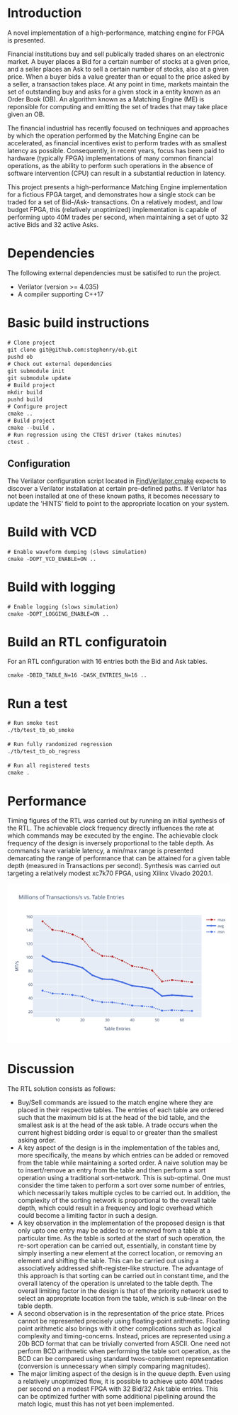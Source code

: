 # Introduction

A novel implementation of a high-performance, matching engine for FPGA
is presented.

Financial institutions buy and sell publically traded shares on an
electronic market. A buyer places a Bid for a certain number of
stocks at a given price, and a seller places an Ask to sell a certain
number of stocks, also at a given price. When a buyer bids a value
greater than or equal to the price asked by a seller, a transaction
takes place. At any point in time, markets maintain the set of
outstanding buy and asks for a given stock in a entity known as an
Order Book (OB). An algorithm known as a Matching Engine (ME) is
reponsible for computing and emitting the set of trades that may take
place given an OB.

The financial industrial has recently focused on techniques and
approaches by which the operation performed by the Matching Engine can
be accelerated, as financial incentives exist to perform trades with
as smallest latency as possible. Consequently, in recent years, focus
has been paid to hardware (typically FPGA) implementations of many
common financial operations, as the ability to perform such operations
in the absence of software intervention (CPU) can result in a
substantial reduction in latency.

This project presents a high-performance Matching Engine
implementation for a fictious FPGA target, and demonstrates how a single
stock can be traded for a set of Bid-/Ask- transactions. On a
relatively modest, and low budget FPGA, this (relatively unoptimized)
implementation is capable of performing upto 40M trades per second,
when maintaining a set of upto 32 active Bids and 32 active Asks.

# Dependencies

The following external dependencies must be satisifed to run the project.

* Verilator (version >= 4.035)
* A compiler supporting C++17

# Basic build instructions

``` shell
# Clone project
git clone git@github.com:stephenry/ob.git
pushd ob
# Check out external dependencies
git submodule init
git submodule update
# Build project
mkdir build
pushd build
# Configure project
cmake ..
# Build project
cmake --build .
# Run regression using the CTEST driver (takes minutes)
ctest .
```

## Configuration

The Verilator configuration script located in
[FindVerilator.cmake](./cmake/FindVerilator.cmake) expects to discover
a Verilator installation at certain pre-defined paths. If Verilator
has not been installed at one of these known paths, it becomes
necessary to update the 'HINTS' field to point to the appropriate
location on your system.

# Build with VCD

``` shell
# Enable waveform dumping (slows simulation)
cmake -DOPT_VCD_ENABLE=ON ..
```

# Build with logging

``` shell
# Enable logging (slows simulation)
cmake -DOPT_LOGGING_ENABLE=ON ..
```

# Build an RTL configuratoin

For an RTL configuration with 16 entries both the Bid and Ask tables.

```shell
cmake -DBID_TABLE_N=16 -DASK_ENTRIES_N=16 ..
```

# Run a test

``` shell
# Run smoke test
./tb/test_tb_ob_smoke

# Run fully randomized regression
./tb/test_tb_ob_regress

# Run all registered tests
cmake .
```

# Performance

Timing figures of the RTL was carried out by running an initial
synthesis of the RTL. The achievable clock frequency directly
influences the rate at which commands may be executed by the
engine. The achievable clock frequency of the design is inversely
proportional to the table depth. As commands have variable latency, a
min/max range is presented demarcating the range of performance that
can be attained for a given table depth (measured in Transactions per
second). Synthesis was carried out targeting a relatively modest
xc7k70 FPGA, using Xilinx Vivado 2020.1.

![synth_analysis](./doc/synth_analysis.svg)

# Discussion

The RTL solution consists as follows:

* Buy/Sell commands are issued to the match engine where they are
  placed in their respective tables. The entries of each table are
  ordered such that the maximum bid is at the head of the bid table,
  and the smallest ask is at the head of the ask table. A trade occurs
  when the current highest bidding order is equal to or greater than
  the smallest asking order.
* A key aspect of the design is in the implementation of the tables
  and, more specifically, the means by which entries can be added or
  removed from the table while maintaining a sorted order. A naive
  solution may be to insert/remove an entry from the table and then
  perform a sort operation using a traditional sort-network. This is
  sub-optimal. One must consider the time taken to perform a sort over
  some number of entries, which necessarily takes multiple cycles to
  be carried out. In addition, the complexity of the sorting network
  is proportional to the overall table depth, which could result in a
  frequency and logic overhead which could become a limiting factor in
  such a design.
* A key observation in the implementation of the proposed design is
  that only upto one entry may be added to or removed from a table at
  a particular time. As the table is sorted at the start of such
  operation, the re-sort operation can be carried out, essentially, in
  constant time by simply inserting a new element at the correct
  location, or removing an element and shifting the table. This can be
  carried out using a associatively addressed shift-register-like
  structure. The advantage of this approach is that sorting can be
  carried out in constant time, and the overall latency of the
  operation is unrelated to the table depth. The overall limiting
  factor in the design is that of the priority network used to select
  an appropriate location from the table, which is sub-linear on the
  table depth.
* A second observation is in the representation of the price
  state. Prices cannot be represented precisely using floating-point
  arithmetic. Floating point arithmetic also brings with it other
  complications such as logical complexity and
  timing-concerns. Instead, prices are represented using a 20b BCD
  format that can be trivially converted from ASCII. One need not
  perform BCD arithmetic when performing the table sort operation, as
  the BCD can be compared using standard twos-complement
  representation (conversion is unnecessary when simply comparing
  magnitudes).
* The major limiting aspect of the design is in the queue depth. Even
  using a relatively unoptimized flow, it is possible to achieve upto
  40M trades per second on a modest FPGA with 32 Bid/32 Ask table
  entries. This can be optimized further with some additional
  pipelining around the match logic, must this has not yet been
  implemented.


